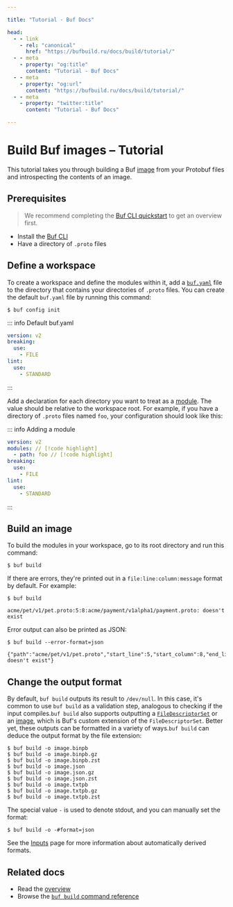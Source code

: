 ```yaml
---

title: "Tutorial - Buf Docs"

head:
  - - link
    - rel: "canonical"
      href: "https://bufbuild.ru/docs/build/tutorial/"
  - - meta
    - property: "og:title"
      content: "Tutorial - Buf Docs"
  - - meta
    - property: "og:url"
      content: "https://bufbuild.ru/docs/build/tutorial/"
  - - meta
    - property: "twitter:title"
      content: "Tutorial - Buf Docs"

---
```


# Build Buf images – Tutorial

This tutorial takes you through building a Buf [image](../../reference/images/) from your Protobuf files and introspecting the contents of an image.

## Prerequisites

> We recommend completing the [Buf CLI quickstart](../../cli/quickstart/) to get an overview first.

- Install the [Buf CLI](../../cli/installation/)
- Have a directory of `.proto` files

## Define a workspace

To create a workspace and define the modules within it, add a [`buf.yaml`](../../configuration/v2/buf-yaml/) file to the directory that contains your directories of `.proto` files. You can create the default `buf.yaml` file by running this command:

```console
$ buf config init
```

::: info Default buf.yaml

```yaml
version: v2
breaking:
  use:
    - FILE
lint:
  use:
    - STANDARD
```

:::

Add a declaration for each directory you want to treat as a [module](../../cli/modules-workspaces/). The value should be relative to the workspace root. For example, if you have a directory of `.proto` files named `foo`, your configuration should look like this:

::: info Adding a module

```yaml
version: v2
modules: // [!code highlight]
  - path: foo // [!code highlight]
breaking:
  use:
    - FILE
lint:
  use:
    - STANDARD
```

:::

## Build an image

To build the modules in your workspace, go to its root directory and run this command:

```console
$ buf build
```

If there are errors, they're printed out in a `file:line:column:message` format by default. For example:

```console
$ buf build

acme/pet/v1/pet.proto:5:8:acme/payment/v1alpha1/payment.proto: doesn't exist
```

Error output can also be printed as JSON:

```console
$ buf build --error-format=json

{"path":"acme/pet/v1/pet.proto","start_line":5,"start_column":8,"end_line":5,"end_column":8,"type":"COMPILE","message":"acme/payment/v1alpha1/payment.proto: doesn't exist"}
```

## Change the output format

By default, `buf build` outputs its result to `/dev/null`. In this case, it's common to use `buf build` as a validation step, analogous to checking if the input compiles.`buf build` also supports outputting a [`FileDescriptorSet`](https://github.com/protocolbuffers/protobuf/blob/main/src/google/protobuf/descriptor.proto) or an [image](../../reference/images/), which is Buf's custom extension of the `FileDescriptorSet`. Better yet, these outputs can be formatted in a variety of ways.`buf build` can deduce the output format by the file extension:

```console
$ buf build -o image.binpb
$ buf build -o image.binpb.gz
$ buf build -o image.binpb.zst
$ buf build -o image.json
$ buf build -o image.json.gz
$ buf build -o image.json.zst
$ buf build -o image.txtpb
$ buf build -o image.txtpb.gz
$ buf build -o image.txtpb.zst
```

The special value `-` is used to denote stdout, and you can manually set the format:

```console
$ buf build -o -#format=json
```

See the [Inputs](../../reference/inputs/#automatically-derived-formats) page for more information about automatically derived formats.

## Related docs

- Read the [overview](../overview/)
- Browse the [`buf build` command reference](../../reference/cli/buf/build/)
